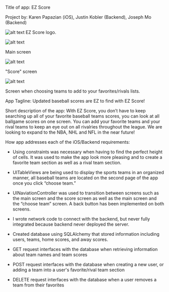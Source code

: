 Title of app: EZ Score

Project by: Karen Papazian (iOS), Justin Kobler (Backend), Joseph Mo (Backend) 

![alt text](https://github.com/jmo0428/EZScore/blob/master/ios-app/EZ_Score.png)
EZ Score logo.

![alt text](https://github.com/jmo0428/EZScore/blob/master/ios-app/MainScreen.png)

Main screen

![alt text](https://github.com/jmo0428/EZScore/blob/master/ios-app/Scores.png)

"Score" screen

![alt text](https://github.com/jmo0428/EZScore/blob/master/ios-app/Teams.png)

Screen when choosing teams to add to your favorites/rivals lists.

App Tagline: Updated baseball scores are EZ to find with EZ Score!

Short description of the app: With EZ Score, you don’t have to keep searching up all of your favorite baseball teams scores, you can look at all ballgame scores on one screen. You can add your favorite teams and your rival teams to keep an eye out on all rivalries throughout the league. We are looking to expand to the NBA, NHL and NFL in the near future!

How app addresses each of the iOS/Backend requirements:
- Using constraints was necessary when having to find the perfect height of cells. It was used to make the app look more pleasing and to create a favorite team section as well as a rival team section.
- UITableViews are being used to display the sports teams in an organized manner, all baseball teams are located on the second page of the app once you click “choose team.”
- UINaviationController was used to transition between screens such as the main screen and the score screen as well as the main screen and the “choose team” screen. A back button has been implemented on both screens.
- I wrote network code to connect with the backend, but never fully integrated because backend never deployed the server.

- Created database using SQLAlchemy that stored information including users, teams, home scores, and away scores.
- GET request interfaces with the database when retrieving information about team names and team scores
- POST request interfaces with the database when creating a new user, or adding a team into a user's favorite/rival team section
- DELETE request interfaces with the database when a user removes a team from their favorites

